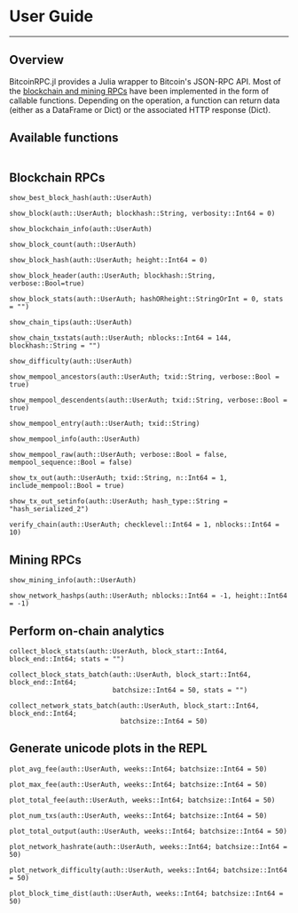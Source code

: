 # User Guide
---

## Overview
BitcoinRPC.jl provides a Julia wrapper to Bitcoin's JSON-RPC API. Most of the 
[blockchain and mining RPCs](https://developer.bitcoin.org/reference/rpc/index.html) 
have been implemented in the form of callable functions. Depending on the operation, 
a function can return data (either as a DataFrame or Dict) or the associated HTTP 
response (Dict).

## Available functions
```@index
```

## Blockchain RPCs
```@docs
show_best_block_hash(auth::UserAuth)

show_block(auth::UserAuth; blockhash::String, verbosity::Int64 = 0)

show_blockchain_info(auth::UserAuth)

show_block_count(auth::UserAuth)

show_block_hash(auth::UserAuth; height::Int64 = 0)

show_block_header(auth::UserAuth; blockhash::String, verbose::Bool=true)

show_block_stats(auth::UserAuth; hashORheight::StringOrInt = 0, stats = "")

show_chain_tips(auth::UserAuth)

show_chain_txstats(auth::UserAuth; nblocks::Int64 = 144, blockhash::String = "")

show_difficulty(auth::UserAuth)

show_mempool_ancestors(auth::UserAuth; txid::String, verbose::Bool = true)

show_mempool_descendents(auth::UserAuth; txid::String, verbose::Bool = true)

show_mempool_entry(auth::UserAuth; txid::String)

show_mempool_info(auth::UserAuth)

show_mempool_raw(auth::UserAuth; verbose::Bool = false, mempool_sequence::Bool = false)

show_tx_out(auth::UserAuth; txid::String, n::Int64 = 1, include_mempool::Bool = true)

show_tx_out_setinfo(auth::UserAuth; hash_type::String = "hash_serialized_2")

verify_chain(auth::UserAuth; checklevel::Int64 = 1, nblocks::Int64 = 10)
```

## Mining RPCs
```@docs
show_mining_info(auth::UserAuth)

show_network_hashps(auth::UserAuth; nblocks::Int64 = -1, height::Int64 = -1)
```

## Perform on-chain analytics
```@docs
collect_block_stats(auth::UserAuth, block_start::Int64, block_end::Int64; stats = "")

collect_block_stats_batch(auth::UserAuth, block_start::Int64, block_end::Int64; 
                          batchsize::Int64 = 50, stats = "")

collect_network_stats_batch(auth::UserAuth, block_start::Int64, block_end::Int64;
                            batchsize::Int64 = 50)
```

## Generate unicode plots in the REPL
```@docs
plot_avg_fee(auth::UserAuth, weeks::Int64; batchsize::Int64 = 50)

plot_max_fee(auth::UserAuth, weeks::Int64; batchsize::Int64 = 50)

plot_total_fee(auth::UserAuth, weeks::Int64; batchsize::Int64 = 50)

plot_num_txs(auth::UserAuth, weeks::Int64; batchsize::Int64 = 50)

plot_total_output(auth::UserAuth, weeks::Int64; batchsize::Int64 = 50)

plot_network_hashrate(auth::UserAuth, weeks::Int64; batchsize::Int64 = 50)

plot_network_difficulty(auth::UserAuth, weeks::Int64; batchsize::Int64 = 50)

plot_block_time_dist(auth::UserAuth, weeks::Int64; batchsize::Int64 = 50)
```